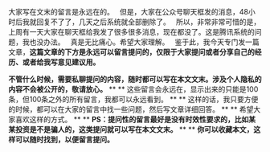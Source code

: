 大家写在文末的留言是永远在的。
 
但是，大家在公众号聊天框发的消息，48小时后我就回复不了了，几天之后系统就全部删除了。
 
所以，非常非常可惜的是，上周有一天大家在聊天框给我发了很多很多消息，现在都没了。这是腾讯系统的问题，我也没办法。
 
真是无比痛心。希望大家理解。
 
鉴于此，我今天专门发一篇文章，**这篇文章的下方是永远可以留言提问的，仅限于大家提问或者分享自己的经历、或者给我写意见建议用。**
  
**不管什么时候，需要私聊提问的内容，随时都可以写在本文文末。涉及个人隐私的内容不会被公开的，敬请放心。**
** **
这些留言会永远在，显示出来的只能是100条，但100条之外的所有留言，我都可以永远看到。
** **
这样的话，我只要方便的时候，都可以在大家的留言中找一些问题，然后写文章详细回答。
** **
希望大家喜欢这样的方式。
** **
**PS：提问性的留言最好是没有时效性要求的，比如某某投资是不是骗人的，这类提问就可以写在本文文末。**
** **
**你可以收藏本文，这样可以随时找到，以便留言提问。**
  
